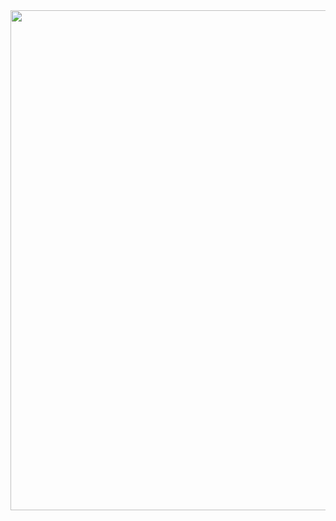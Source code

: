 <img src="https://drive.google.com/uc?id=1pYD_hKABgOLE0Sd514U1SO6dfZ8Wq99c" width="2816" height="800" align="center">
